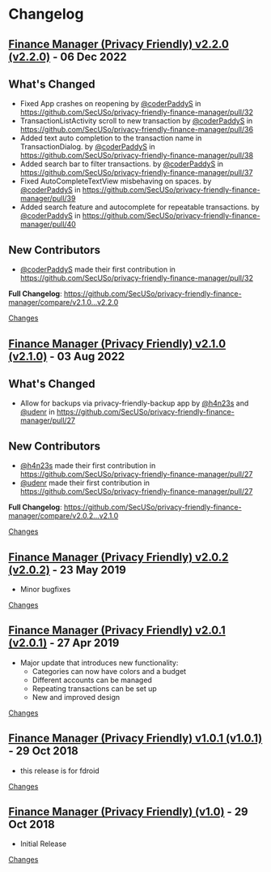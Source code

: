 # Changelog

<a name="v2.2.0"></a>
## [Finance Manager (Privacy Friendly) v2.2.0 (v2.2.0)](https://github.com/SecUSo/privacy-friendly-finance-manager/releases/tag/v2.2.0) - 06 Dec 2022

## What's Changed
* Fixed App crashes on reopening by [@coderPaddyS](https://github.com/coderPaddyS) in https://github.com/SecUSo/privacy-friendly-finance-manager/pull/32
* TransactionListActivity scroll to new transaction by [@coderPaddyS](https://github.com/coderPaddyS) in https://github.com/SecUSo/privacy-friendly-finance-manager/pull/36
* Added text auto completion to the transaction name in TransactionDialog. by [@coderPaddyS](https://github.com/coderPaddyS) in https://github.com/SecUSo/privacy-friendly-finance-manager/pull/38
* Added search bar to filter transactions. by [@coderPaddyS](https://github.com/coderPaddyS) in https://github.com/SecUSo/privacy-friendly-finance-manager/pull/37
* Fixed AutoCompleteTextView misbehaving on spaces. by [@coderPaddyS](https://github.com/coderPaddyS) in https://github.com/SecUSo/privacy-friendly-finance-manager/pull/39
* Added search feature and autocomplete for repeatable transactions. by [@coderPaddyS](https://github.com/coderPaddyS) in https://github.com/SecUSo/privacy-friendly-finance-manager/pull/40

## New Contributors
* [@coderPaddyS](https://github.com/coderPaddyS) made their first contribution in https://github.com/SecUSo/privacy-friendly-finance-manager/pull/32

**Full Changelog**: https://github.com/SecUSo/privacy-friendly-finance-manager/compare/v2.1.0...v2.2.0

[Changes][v2.2.0]


<a name="v2.1.0"></a>
## [Finance Manager (Privacy Friendly) v2.1.0 (v2.1.0)](https://github.com/SecUSo/privacy-friendly-finance-manager/releases/tag/v2.1.0) - 03 Aug 2022

## What's Changed
* Allow for backups via privacy-friendly-backup app by [@h4n23s](https://github.com/h4n23s) and [@udenr](https://github.com/udenr) in https://github.com/SecUSo/privacy-friendly-finance-manager/pull/27

## New Contributors
* [@h4n23s](https://github.com/h4n23s) made their first contribution in https://github.com/SecUSo/privacy-friendly-finance-manager/pull/27
* [@udenr](https://github.com/udenr) made their first contribution in https://github.com/SecUSo/privacy-friendly-finance-manager/pull/27

**Full Changelog**: https://github.com/SecUSo/privacy-friendly-finance-manager/compare/v2.0.2...v2.1.0

[Changes][v2.1.0]


<a name="v2.0.2"></a>
## [Finance Manager (Privacy Friendly) v2.0.2 (v2.0.2)](https://github.com/SecUSo/privacy-friendly-finance-manager/releases/tag/v2.0.2) - 23 May 2019

- Minor bugfixes

[Changes][v2.0.2]


<a name="v2.0.1"></a>
## [Finance Manager (Privacy Friendly) v2.0.1 (v2.0.1)](https://github.com/SecUSo/privacy-friendly-finance-manager/releases/tag/v2.0.1) - 27 Apr 2019

- Major update that introduces new functionality:
   - Categories can now have colors and a budget
   - Different accounts can be managed
   - Repeating transactions can be set up
   - New and improved design

[Changes][v2.0.1]


<a name="v1.0.1"></a>
## [Finance Manager (Privacy Friendly) v1.0.1 (v1.0.1)](https://github.com/SecUSo/privacy-friendly-finance-manager/releases/tag/v1.0.1) - 29 Oct 2018

- this release is for fdroid

[Changes][v1.0.1]


<a name="v1.0"></a>
## [Finance Manager (Privacy Friendly) (v1.0)](https://github.com/SecUSo/privacy-friendly-finance-manager/releases/tag/v1.0) - 29 Oct 2018

- Initial Release

[Changes][v1.0]


[v2.2.0]: https://github.com/SecUSo/privacy-friendly-finance-manager/compare/v2.1.0...v2.2.0
[v2.1.0]: https://github.com/SecUSo/privacy-friendly-finance-manager/compare/v2.0.2...v2.1.0
[v2.0.2]: https://github.com/SecUSo/privacy-friendly-finance-manager/compare/v2.0.1...v2.0.2
[v2.0.1]: https://github.com/SecUSo/privacy-friendly-finance-manager/compare/v1.0.1...v2.0.1
[v1.0.1]: https://github.com/SecUSo/privacy-friendly-finance-manager/compare/v1.0...v1.0.1
[v1.0]: https://github.com/SecUSo/privacy-friendly-finance-manager/tree/v1.0

 <!-- Generated by https://github.com/rhysd/changelog-from-release -->
